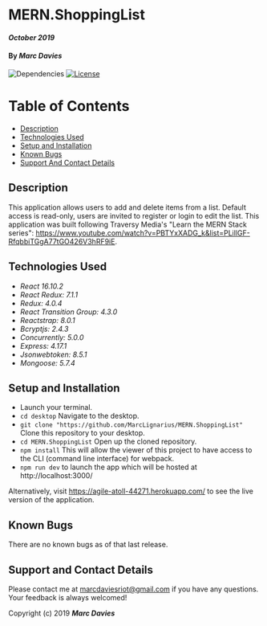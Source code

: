 # MERN.ShoppingList

#### _October 2019_

#### By _**Marc Davies**_

![Dependencies](https://img.shields.io/badge/dependencies-up%20to%20date-brightgreen.svg)
[![License](https://img.shields.io/badge/license-MIT-blue.svg)](https://opensource.org/licenses/MIT)

# Table of Contents

<!--ts-->
   * [Description](#description)
   * [Technologies Used](#technologies-used)
   * [Setup and Installation](#setup-and-installation)
   * [Known Bugs](#known-bugs)
   * [Support And Contact Details](#support-and-contact-details)
<!--te-->

## Description

This application allows users to add and delete items from a list. Default access is read-only, users are invited to register or login to edit the list. This application was built following Traversy Media's "Learn the MERN Stack series": https://www.youtube.com/watch?v=PBTYxXADG_k&list=PLillGF-RfqbbiTGgA77tGO426V3hRF9iE.

## Technologies Used

  * _React 16.10.2_
  * _React Redux: 7.1.1_
  * _Redux: 4.0.4_
  * _React Transition Group: 4.3.0_
  * _Reactstrap: 8.0.1_
  * _Bcryptjs: 2.4.3_
  * _Concurrently: 5.0.0_
  * _Express: 4.17.1_
  * _Jsonwebtoken: 8.5.1_
  * _Mongoose: 5.7.4_

## Setup and Installation

* Launch your terminal.
* `cd desktop` Navigate to the desktop.
* `git clone "https://github.com/MarcLignarius/MERN.ShoppingList"` Clone this repository to your desktop.
* `cd MERN.ShoppingList` Open up the cloned repository.
* `npm install` This will allow the viewer of this project to have access to the CLI (command line interface) for webpack.
* `npm run dev` to launch the app which will be hosted at  http://localhost:3000/

Alternatively, visit https://agile-atoll-44271.herokuapp.com/ to see the live version of the application.

## Known Bugs
There are no known bugs as of that last release.

## Support and Contact Details
Please contact me at marcdaviesriot@gmail.com if you have any questions. Your feedback is always welcomed!

Copyright (c) 2019 **_Marc Davies_**